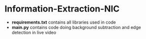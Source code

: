 # Information-Extraction-NIC
* **requirements.txt** contains all libraries used in code
* **main.py** contains code doing background subtraction and edge detection in live video
